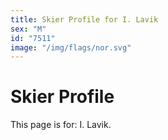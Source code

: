 ```yaml
---
title: Skier Profile for I. Lavik
sex: "M"
id: "7511"
image: "/img/flags/nor.svg" 
---
```


# Skier Profile

This page is for: I. Lavik.
    